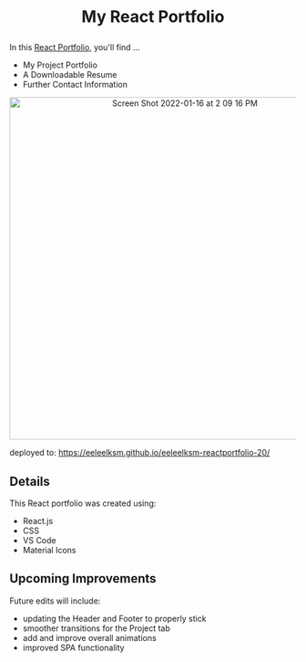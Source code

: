 # <p align="center"> My React Portfolio </p>


In this [React Portfolio](https://eeleelksm.github.io/eeleelksm-reactportfolio-20/), you'll find ...
- My Project Portfolio
- A Downloadable Resume
- Further Contact Information
  

 <p align="center"><img width="600" alt="Screen Shot 2022-01-16 at 2 09 16 PM" src="https://user-images.githubusercontent.com/40374896/149674440-044ce84a-746e-4ee1-a9c5-44e0b68bf6f6.png"></p>
 
 deployed to: https://eeleelksm.github.io/eeleelksm-reactportfolio-20/
  
## Details

This React portfolio was created using:
- React.js
- CSS
- VS Code
- Material Icons

## Upcoming Improvements
Future edits will include:

- updating the Header and Footer to properly stick
- smoother transitions for the Project tab
- add and improve overall animations
- improved SPA functionality

